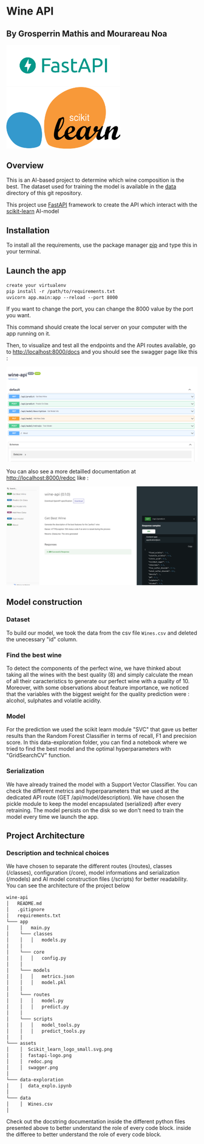 # Wine API
## By Grosperrin Mathis and Mourareau Noa

<img src="assets/fastapi-logo.png" alt="fastapi-logo" width="300"/><img src="assets/Scikit_learn_logo_small.svg.png" alt="sklearn-logo" width="300"/>

## Overview

This is an AI-based project to determine which wine composition is the best.
The dataset used for training the model is available in the [data](data/) directory of this git repository.

This project use [FastAPI](https://fastapi.tiangolo.com/) framework to create the API which interact with the [scikit-learn](https://scikit-learn.org/stable/) AI-model

## Installation

To install all the requirements, use the package manager [pip](https://pip.pypa.io/en/stable/) and type this in your terminal.

## Launch the app
```
create your virtualenv
pip install -r /path/to/requirements.txt
uvicorn app.main:app --reload --port 8000
```

If you want to change the port, you can change the 8000 value by the port you want.

This command should create the local server on your computer with the app running on it.

Then, to visualize and test all the endpoints and the API routes available, go to [http://localhost:8000/docs](http://localhost:8000/docs) and you should see the swagger page like this :

![swagger](./assets/swagger.png)

You can also see a more detailled documentation at [http://localhost:8000/redoc](http://localhost:8000/redoc) like :

![swagger](./assets/redoc.png)


## Model construction
### Dataset
To build our model, we took the data from the csv file `Wines.csv` and deleted the unecessary "id" column. 

### Find the best wine
To detect the components of the perfect wine, we have thinked about taking all the wines with the best quality (8) and simply calculate the mean of all their caracteristics to generate our perfect wine with a quality of 10. Moreover, with some observations about feature importance, we noticed that the variables with the biggest weight for the quality prediction were : alcohol, sulphates and volatile acidity.


### Model
For the prediction we used the scikit learn module "SVC" that gave us better results than the Random Forest Classifier in terms of recall, F1 and precision score. In this data-exploration folder, you can find a notebook where we tried to find the best model and the optimal hyperparameters with "GridSearchCV" function.

### Serialization
We have already trained the model with a Support Vector Classifier. You can check the different metrics and hyperparameters that we used at the dedicated API route (GET /api/model/description). We have chosen the pickle module to keep the model encapsulated (serialized) after every retraining. The model persists on the disk so we don't need to train the model every time we launch the app.

## Project Architecture
### Description and technical choices

We have chosen to separate the different routes (/routes), classes (/classes), configuration (/core), model informations and serialization (/models) and AI model construction files (/scripts) for better readability. You can see the architecture of the project below
```
wine-api
│   README.md
│   .gitignore
│   requirements.txt
└─── app
│    │   main.py
│    └─── classes
│    │   │   models.py
│    │ 
│    └─── core
│    │   │   config.py
│    │ 
│    └─── models
│    │   │   metrics.json
│    │   │   model.pkl
│    │ 
│    └─── routes
│    │   │   model.py
│    │   │   predict.py
│    │ 
│    └─── scripts
│    │   │   model_tools.py
│    │   │   predict_tools.py
│    │   
└─── assets
│    │  Scikit_learn_logo_small.svg.png
│    │  fastapi-logo.png
│    │  redoc.png
│    │  swagger.png
│
└─── data-exploration
│    │  data_explo.ipynb
│
└─── data
│    │  Wines.csv
│
```
Check out the docstring documentation inside the different python files presented above to better understand the role of every code block.
inside the differee to better understand the role of every code block.
